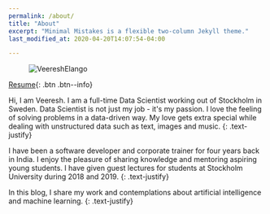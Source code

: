 ```yaml
---
permalink: /about/
title: "About"
excerpt: "Minimal Mistakes is a flexible two-column Jekyll theme."
last_modified_at: 2020-04-20T14:07:54-04:00

---
```


<figure class="align-center">
  <img src="{{ site.url }}{{ site.baseurl }}/assets/images/WebSuit_580x300.jpg" alt="VeereshElango" >
</figure>  


[Resume](https://rebrand.ly/veeresh-resume){: .btn .btn--info}


Hi, I am Veeresh. I am a full-time Data Scientist working out of Stockholm in Sweden. Data Scientist is not just my job - it's my passion. I love the feeling of solving problems in a data-driven way.
My love gets extra special while dealing with unstructured data such as text, images and music. 
{: .text-justify}

I have been a software developer and corporate trainer for four years back in India.  I enjoy the pleasure of sharing knowledge 
and mentoring aspiring young students. I have given guest lectures for students at Stockholm University during 2018 and 2019.
{: .text-justify}

In this blog, I share my work and contemplations about artificial intelligence and machine learning.
{: .text-justify}